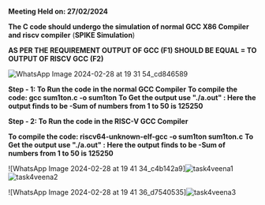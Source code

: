 **Meeting Held on: 27/02/2024**

**The C code should undergo the simulation of normal GCC X86 Compiler and riscv compiler** (**SPIKE Simulation**) 

**AS PER THE REQUIREMENT OUTPUT OF GCC (F1) SHOULD BE EQUAL = TO OUTPUT OF RISCV GCC (F2)**


![WhatsApp Image 2024-02-28 at 19 31 54_cd846589](https://github.com/Abdulbitm/Abdul/assets/160620896/f054163c-a5ba-464d-9d89-b310052be406)

**Step - 1: To Run the code in the normal GCC Compiler**
            **To compile the code: gcc sum1ton.c -o sum1ton**
            **To Get the output use "./a.out" : Here the output finds to be -Sum of numbers from 1 to 50 is 125250**

            
**Step - 2: To Run the code in the RISC-V GCC Compiler**

 **To compile the code: riscv64-unknown-elf-gcc -o sum1ton sum1ton.c**
  **To Get the output use "./a.out" : Here the output finds to be -Sum of numbers from 1 to 50 is 125250**

  
![WhatsApp Image 2024-02-28 at 19 41 34_c4b142a9]![task4veena1](https://github.com/Veena-04/veena/assets/145828292/92bd1dbf-0252-4c15-a634-b993d06d09ef)
![task4veena2](https://github.com/Veena-04/veena/assets/145828292/9a91654c-a651-4090-b0d1-5f39a11c3769)


![WhatsApp Image 2024-02-28 at 19 41 36_d7540535]![task4veena3](https://github.com/Veena-04/veena/assets/145828292/867ea434-16d2-4f66-895e-bec17ba8ae90)

